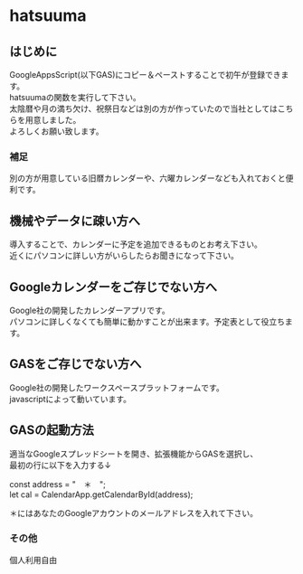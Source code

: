 # hatsuuma
<h2>はじめに</h2>
GoogleAppsScript(以下GAS)にコピー＆ペーストすることで初午が登録できます。<br>
hatsuumaの関数を実行して下さい。<br>
太陰暦や月の満ち欠け、祝祭日などは別の方が作っていたので当社としてはこちらを用意しました。<br>
よろしくお願い致します。<br>

<h3>補足</h3>
別の方が用意している旧暦カレンダーや、六曜カレンダーなども入れておくと便利です。

<h2>機械やデータに疎い方へ</h2>
導入することで、カレンダーに予定を追加できるものとお考え下さい。<br>
近くにパソコンに詳しい方がいらしたらお聞きになって下さい。<br>

<h2>Googleカレンダーをご存じでない方へ</h2>
Google社の開発したカレンダーアプリです。<br>
パソコンに詳しくなくても簡単に動かすことが出来ます。予定表として役立ちます。<br>

<h2>GASをご存じでない方へ</h2>
Google社の開発したワークスペースプラットフォームです。<br>
javascriptによって動いています。<br>

<h2>GASの起動方法</h2>
適当なGoogleスプレッドシートを開き、拡張機能からGASを選択し、<br>
最初の行に以下を入力する↓<br>

const address = "　＊　";<br>
let cal = CalendarApp.getCalendarById(address);

＊にはあなたのGoogleアカウントのメールアドレスを入れて下さい。

<h3>その他</h3>
個人利用自由
